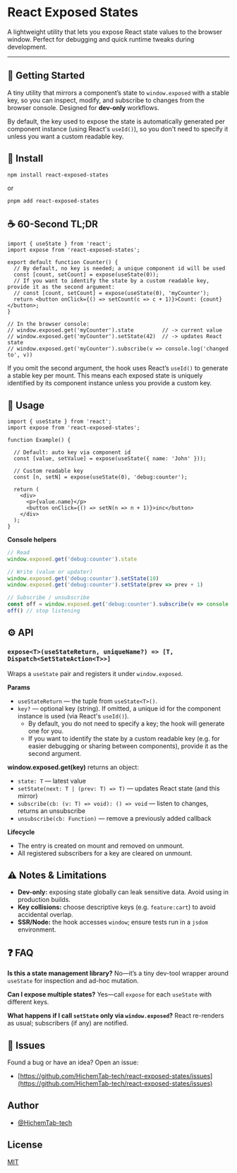# React Exposed States

A lightweight utility that lets you expose React state values to the browser window. Perfect for debugging and quick runtime tweaks during development.

---

## 🚀 Getting Started

A tiny utility that mirrors a component’s state to `window.exposed` with a stable key,
so you can inspect, modify, and subscribe to changes from the browser console.
Designed for **dev-only** workflows.

By default, the key used to expose the state is automatically generated per component instance (using React's `useId()`), so you don't need to specify it unless you want a custom readable key.

## 🚀 Install

```sh
npm install react-exposed-states
```

or

```sh
pnpm add react-exposed-states
```

## ☕ 60-Second TL;DR

```tsx
import { useState } from 'react';
import expose from 'react-exposed-states';

export default function Counter() {
  // By default, no key is needed; a unique component id will be used
  const [count, setCount] = expose(useState(0));
  // If you want to identify the state by a custom readable key, provide it as the second argument:
  // const [count, setCount] = expose(useState(0), 'myCounter');
  return <button onClick={() => setCount(c => c + 1)}>Count: {count}</button>;
}

// In the browser console:
// window.exposed.get('myCounter').state         // -> current value
// window.exposed.get('myCounter').setState(42)  // -> updates React state
// window.exposed.get('myCounter').subscribe(v => console.log('changed to', v))
```

If you omit the second argument, the hook uses React’s `useId()` to generate a stable key per mount.
This means each exposed state is uniquely identified by its component instance unless you provide a custom key.

## 📖 Usage

```tsx
import { useState } from 'react';
import expose from 'react-exposed-states';

function Example() {

  // Default: auto key via component id
  const [value, setValue] = expose(useState({ name: 'John' }));

  // Custom readable key
  const [n, setN] = expose(useState(0), 'debug:counter');

  return (
    <div>
      <p>{value.name}</p>
      <button onClick={() => setN(n => n + 1)}>inc</button>
    </div>
  );
}
```

**Console helpers**

```js
// Read
window.exposed.get('debug:counter').state

// Write (value or updater)
window.exposed.get('debug:counter').setState(10)
window.exposed.get('debug:counter').setState(prev => prev + 1)

// Subscribe / unsubscribe
const off = window.exposed.get('debug:counter').subscribe(v => console.log(v))
off() // stop listening
```

## ⚙️ API

### `expose<T>(useStateReturn, uniqueName?) => [T, Dispatch<SetStateAction<T>>]`

Wraps a `useState` pair and registers it under `window.exposed`.

**Params**

* `useStateReturn` — the tuple from `useState<T>()`.
* `key?` — optional key (string). If omitted, a unique id for the component instance is used (via React's `useId()`).
  - By default, you do not need to specify a key; the hook will generate one for you.
  - If you want to identify the state by a custom readable key (e.g. for easier debugging or sharing between components), provide it as the second argument.

**window\.exposed.get(key)** returns an object:

* `state: T` — latest value
* `setState(next: T | (prev: T) => T)` — updates React state (and this mirror)
* `subscribe(cb: (v: T) => void): () => void` — listen to changes, returns an unsubscribe
* `unsubscribe(cb: Function)` — remove a previously added callback

**Lifecycle**

* The entry is created on mount and removed on unmount.
* All registered subscribers for a key are cleared on unmount.

## ⚠️ Notes & Limitations

* **Dev-only:** exposing state globally can leak sensitive data. Avoid using in production builds.
* **Key collisions:** choose descriptive keys (e.g. `feature:cart`) to avoid accidental overlap.
* **SSR/Node:** the hook accesses `window`; ensure tests run in a `jsdom` environment.

## ❓ FAQ

**Is this a state management library?**
No—it’s a tiny dev-tool wrapper around `useState` for inspection and ad-hoc mutation.

**Can I expose multiple states?**
Yes—call `expose` for each `useState` with different keys.

**What happens if I call `setState` only via `window.exposed`?**
React re-renders as usual; subscribers (if any) are notified.

## 🐞 Issues

Found a bug or have an idea? Open an issue:

* [https://github.com/HichemTab-tech/react-exposed-states/issues](https://github.com/HichemTab-tech/react-exposed-states/issues)

## Author

* [@HichemTab-tech](https://github.com/HichemTab-tech)

## License

[MIT](https://github.com/HichemTab-tech/react-shared-states/blob/master/LICENSE)
